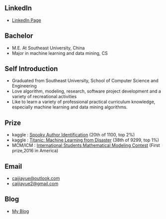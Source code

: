 ## LinkedIn

- [LinkedIn Page](https://www.linkedin.com/in/jiayuecai/)

## Bachelor

- M.E. At Southeast University, China
- Major in machine learning and data mining, CS

## Self Introduction

- Graduated from Southeast University, School of Computer Science and Engineering
- Love algorithm, modeling, research, software project development and a variety of recreational activities
- Like to learn a variety of professional practical curriculum knowledge, especially machine learning and data mining algorithms.

## Prize

- kaggle : [Spooky Author Identification](https://www.kaggle.com/c/spooky-author-identification) (20th of 1100, top 2%)
- kaggle : [Titanic: Machine Learning from Disaster](https://www.kaggle.com/c/titanic) (38th of 9299, top 1%)
- MCM/ICM : [International Students Mathematical Modeling Contest](https://www.comap.com/undergraduate/contests/) (First prize,2016 in America)

## Email

- caijiayue@outlook.com
- caijiayue2@gmail.com

## Blog

- [My Blog](https://coladrill.github.io/)
